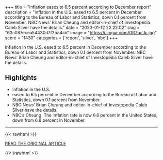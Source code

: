 +++
title = "Inflation eases to 6.5 percent according to December report"
description = "Inflation in the U.S. eased to 6.5 percent in December according to the Bureau of Labor and Statistics, down 0.1 percent from November. NBC News’ Brian Cheung and editor-in-chief of Investopedia Caleb Silver have the details."
date = "2023-01-12 22:22:02"
slug = "63c087ecea54430d7f2ba4ab"
image = "https://i.imgur.com/OR7bcJc.jpg"
score = "1430"
categories = ['report', 'silver', 'nbc']
+++

Inflation in the U.S. eased to 6.5 percent in December according to the Bureau of Labor and Statistics, down 0.1 percent from November. NBC News’ Brian Cheung and editor-in-chief of Investopedia Caleb Silver have the details.

## Highlights

- Inflation in the U.S.
- eased to 6.5 percent in December according to the Bureau of Labor and Statistics, down 0.1 percent from November.
- NBC News’ Brian Cheung and editor-in-chief of Investopedia Caleb Silver have the details.
- NBC’s Cheung: The inflation rate is now 6.6 percent in the United States, down from 6.8 percent in November.

---

{{< rawhtml >}}
  <p class="article-category">
    <a target="_blank" href="https://www.nbcnews.com/now/video/inflation-eases-to-6-5-percent-according-to-december-report-159779909537">READ THE ORIGINAL ARTICLE</a>
  </p>
{{< /rawhtml >}}
